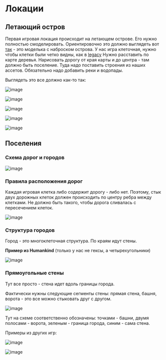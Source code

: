 # Локации

## Летающий остров

Первая игровая локация происходит на летающем острове.
Его нужно полностью смоделировать.
Ориентировочно это должно выглядеть вот [так](https://github.com/timattt/Project-LWJGL-gamedev/blob/master/GDD/island1.obj) - это моделька с наброском острова.
У нас игра клеточная, нужно чтобы клетки были четко видны, как в [legacy](https://github.com/timattt/Project-LWJGL-gamedev/raw/master/imgs/Terrain_example1.png)
Нужно расставить по карте деревья. Нарисовать дорогу от края карты и до центра - там должно быть поселение. Туда надо поставить строения из наших ассетов. Обязательно 
надо добавить реки и водопады.   
   

Выглядеть это все должно как-то так:

![image](https://user-images.githubusercontent.com/25401699/208677583-3cf207f0-7602-45d3-89de-81088bc60c42.png)

![image](https://user-images.githubusercontent.com/25401699/208676418-c74f9e0e-887b-4d49-8662-bac78b89cadd.png)

![image](https://user-images.githubusercontent.com/25401699/206702764-ec6ca67c-63cd-4534-b598-243d8cceb6b4.png)

![image](https://user-images.githubusercontent.com/25401699/206702810-d9d90796-b421-4eec-a3a8-232f46e0dd94.png)

![image](https://user-images.githubusercontent.com/25401699/206702890-5cf7a9ee-e4ff-4727-bc05-6f5844678ff6.png)

## Поселения

### Схема дорог и городов

![image](https://user-images.githubusercontent.com/25401699/209849313-85922c66-7129-44c2-8c4a-e04f34906f5b.png)

### Правила расположения дорог

Каждая игровая клетка либо содержит дорогу - либо нет. Поэтому, стык двух дорожных клеток должен происходить по центру ребра между клетками. Не должно быть такого,
чтобы дорога сливалась с пересечением клеток.

![image](https://user-images.githubusercontent.com/25401699/209850773-30e957db-fcef-4686-b6d7-40e0b22482c0.png)

### Структура городов

Город - это многоклеточная структура.
По краям идут стены.

**Пример из Humankind**
(только у нас не гексы, а четырехугольники)

![image](https://user-images.githubusercontent.com/25401699/209850968-0273d1cf-050e-4cf7-b477-75f2ddd6635e.png)

### Прямоугольные стены

Тут все просто - стена идет вдоль границы города.

Фактически нужны следующие сегменты стены:
прямая стена, башня, ворота - это все можно стыковать друг с другом.

![image](https://user-images.githubusercontent.com/25401699/209852280-5bcba21d-f611-45df-9635-4d8a2e26bbea.png)

Тут на схеме соответственно обозначены: точками - башни, двумя полосами - ворота, зеленым - граница города, синим - сама стена.

Примеры из других игр:

![image](https://user-images.githubusercontent.com/25401699/209852562-19d31c58-f930-4bcc-8b26-270196c6c9f0.png)

![image](https://user-images.githubusercontent.com/25401699/209852660-d57639a8-f2fc-47e4-8252-336c6a24c9dd.png)

